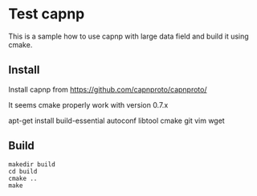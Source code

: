 # Test capnp

This is a sample how to use capnp with large data field and build it using cmake.

## Install

Install capnp from https://github.com/capnproto/capnproto/

It seems cmake properly work with version 0.7.x

apt-get install build-essential autoconf libtool cmake git vim wget

## Build

```
makedir build
cd build
cmake ..
make
```
